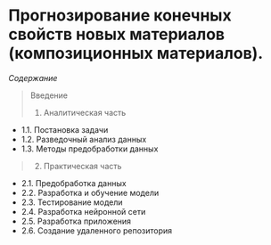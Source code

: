 # Прогнозирование конечных свойств новых материалов (композиционных материалов).

*Содержание*
> Введение
> 1.	Аналитическая часть
- 1.1.	Постановка задачи
- 1.2.	Разведочный анализ данных
- 1.3.	Методы предобработки данных
> 2.	Практическая часть
- 2.1.	Предобработка данных
- 2.2.	Разработка и обучение модели
- 2.3.	Тестирование модели
- 2.4.	Разработка нейронной сети
- 2.5.	Разработка приложения
- 2.6.	Создание удаленного репозитория
